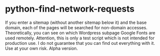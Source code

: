 # python-find-network-requests
If you enter a sitemap (without another sitemap below it) and the base domain, each of the pages will be searched for non-domain accesses. Theoretically, you can see on which Wordpress subpage Google Fonts are used remotely. Attention, this is only a test script which is not intended for production use. I do not guarantee that you can find out everything with it. Use at your own risk. Alpha version.

